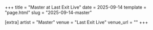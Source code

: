 +++
title = "Master at Last Exit Live"
date = 2025-09-14
template = "page.html"
slug = "2025-09-14-master"

[extra]
artist = "Master"
venue = "Last Exit Live"
venue_url = ""
+++
